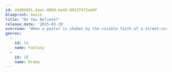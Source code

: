 ```yaml
---
id: 2dd6b691-daec-40bd-ba43-09137472aa9f
blueprint: movie
title: 'Do You Believe?'
release_date: '2015-03-20'
overview: 'When a pastor is shaken by the visible faith of a street-corner preacher, he is reminded that true belief always requires action. His response ignites a journey that impacts everyone it touches in ways that only God could orchestrate.'
genres:
  -
    id: 14
    name: Fantasy
  -
    id: 18
    name: Drama
---
```

